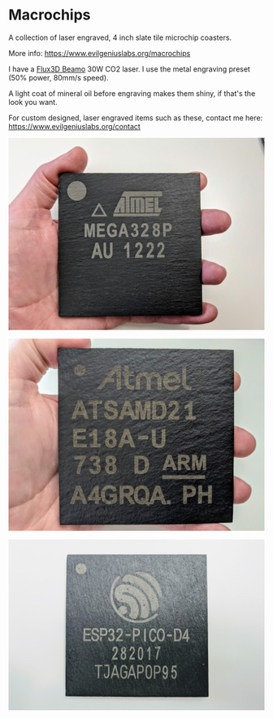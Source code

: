 # Macrochips

A collection of laser engraved, 4 inch slate tile microchip coasters.

More info: https://www.evilgeniuslabs.org/macrochips

I have a [Flux3D Beamo](https://flux3dp.com/beamo/) 30W CO2 laser.  I use the metal engraving preset (50% power, 80mm/s speed).

A light coat of mineral oil before engraving makes them shiny, if that's the look you want.

For custom designed, laser engraved items such as these, contact me here: https://www.evilgeniuslabs.org/contact

![Atmel ATmega328P](atmel-atmega328p.jpg)

![Atmel ATSAMD21](atmel-atsamd21.jpg)

![Espressif ESP32-PICO-D4](esp32-pico-d4.jpg)
